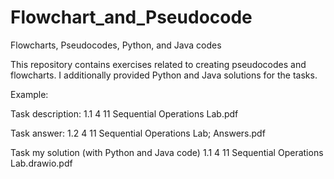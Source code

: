 # Flowchart_and_Pseudocode
Flowcharts, Pseudocodes, Python, and Java codes

This repository contains exercises related to creating pseudocodes and flowcharts.
I additionally provided Python and Java solutions for the tasks.

Example:

Task description:
1.1 4 11 Sequential Operations Lab.pdf

Task answer:
1.2 4 11 Sequential Operations Lab; Answers.pdf

Task my solution (with Python and Java code)
1.1 4 11 Sequential Operations Lab.drawio.pdf


